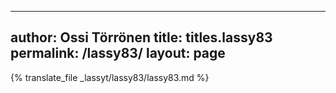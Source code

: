 
---
author: Ossi Törrönen
title: titles.lassy83
permalink: /lassy83/
layout: page
---
{% translate_file _lassyt/lassy83/lassy83.md %}
